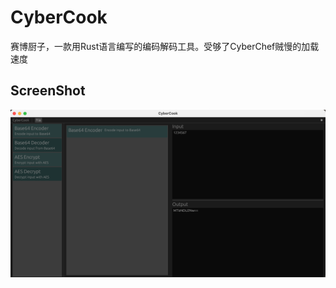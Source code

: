 # CyberCook

赛博厨子，一款用Rust语言编写的编码解码工具。受够了CyberChef贼慢的加载速度

## ScreenShot

![screenshot-01](./images/screenshot-01.png)